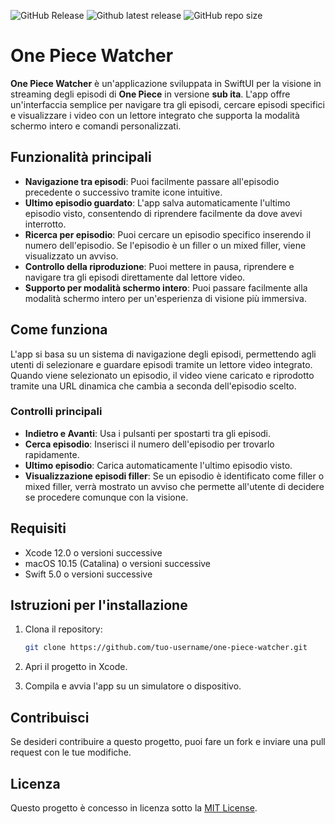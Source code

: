 ![GitHub Release](https://img.shields.io/github/v/release/skippydream/opwatcher)
![Github latest release](https://img.shields.io/github/last-commit/skippydream/opwatcher)
![GitHub repo size](https://img.shields.io/github/repo-size/skippydream/opwatcher)

# One Piece Watcher

**One Piece Watcher** è un'applicazione sviluppata in SwiftUI per la visione in streaming degli episodi di **One Piece** in versione **sub ita**. L'app offre un'interfaccia semplice per navigare tra gli episodi, cercare episodi specifici e visualizzare i video con un lettore integrato che supporta la modalità schermo intero e comandi personalizzati.

## Funzionalità principali

- **Navigazione tra episodi**: Puoi facilmente passare all'episodio precedente o successivo tramite icone intuitive.
- **Ultimo episodio guardato**: L'app salva automaticamente l'ultimo episodio visto, consentendo di riprendere facilmente da dove avevi interrotto.
- **Ricerca per episodio**: Puoi cercare un episodio specifico inserendo il numero dell'episodio. Se l'episodio è un filler o un mixed filler, viene visualizzato un avviso.
- **Controllo della riproduzione**: Puoi mettere in pausa, riprendere e navigare tra gli episodi direttamente dal lettore video.
- **Supporto per modalità schermo intero**: Puoi passare facilmente alla modalità schermo intero per un'esperienza di visione più immersiva.

## Come funziona

L'app si basa su un sistema di navigazione degli episodi, permettendo agli utenti di selezionare e guardare episodi tramite un lettore video integrato. Quando viene selezionato un episodio, il video viene caricato e riprodotto tramite una URL dinamica che cambia a seconda dell'episodio scelto.

### Controlli principali

- **Indietro e Avanti**: Usa i pulsanti per spostarti tra gli episodi.
- **Cerca episodio**: Inserisci il numero dell'episodio per trovarlo rapidamente.
- **Ultimo episodio**: Carica automaticamente l'ultimo episodio visto.
- **Visualizzazione episodi filler**: Se un episodio è identificato come filler o mixed filler, verrà mostrato un avviso che permette all'utente di decidere se procedere comunque con la visione.

## Requisiti

- Xcode 12.0 o versioni successive
- macOS 10.15 (Catalina) o versioni successive
- Swift 5.0 o versioni successive

## Istruzioni per l'installazione

1. Clona il repository:
   ```bash
   git clone https://github.com/tuo-username/one-piece-watcher.git
   ```

2. Apri il progetto in Xcode.

3. Compila e avvia l'app su un simulatore o dispositivo.

## Contribuisci

Se desideri contribuire a questo progetto, puoi fare un fork e inviare una pull request con le tue modifiche.

## Licenza

Questo progetto è concesso in licenza sotto la [MIT License](LICENSE).
